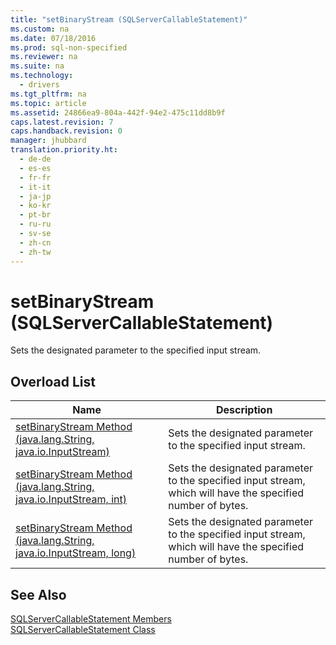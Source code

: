 ```yaml
---
title: "setBinaryStream (SQLServerCallableStatement)"
ms.custom: na
ms.date: 07/18/2016
ms.prod: sql-non-specified
ms.reviewer: na
ms.suite: na
ms.technology: 
  - drivers
ms.tgt_pltfrm: na
ms.topic: article
ms.assetid: 24866ea9-804a-442f-94e2-475c11dd8b9f
caps.latest.revision: 7
caps.handback.revision: 0
manager: jhubbard
translation.priority.ht: 
  - de-de
  - es-es
  - fr-fr
  - it-it
  - ja-jp
  - ko-kr
  - pt-br
  - ru-ru
  - sv-se
  - zh-cn
  - zh-tw
---
```

# setBinaryStream (SQLServerCallableStatement)
  Sets the designated parameter to the specified input stream.  
  
## Overload List  
  
|Name|Description|  
|----------|-----------------|  
|[setBinaryStream Method &#40;java.lang.String, java.io.InputStream&#41;](../content/setBinaryStream-Method--java.lang.String--java.io.InputStream-.md)|Sets the designated parameter to the specified input stream.|  
|[setBinaryStream Method  &#40;java.lang.String, java.io.InputStream, int&#41;](../content/setBinaryStream-Method---java.lang.String--java.io.InputStream--int-.md)|Sets the designated parameter to the specified input stream, which will have the specified number of bytes.|  
|[setBinaryStream Method &#40;java.lang.String, java.io.InputStream, long&#41;](../content/setBinaryStream-Method--java.lang.String--java.io.InputStream--long-.md)|Sets the designated parameter to the specified input stream, which will have the specified number of bytes.|  
  
## See Also  
 [SQLServerCallableStatement Members](../content/SQLServerCallableStatement-Members.md)   
 [SQLServerCallableStatement Class](../content/SQLServerCallableStatement-Class.md)  
  
  